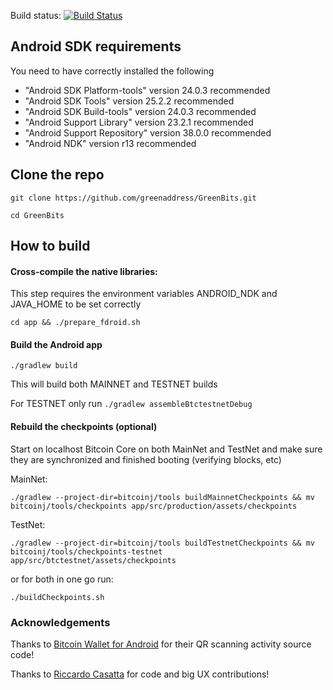 Build status: [![Build Status](https://travis-ci.org/greenaddress/GreenBits.png?branch=master)](https://travis-ci.org/greenaddress/GreenBits) 

## Android SDK requirements

You need to have correctly installed the following

- "Android SDK Platform-tools" version 24.0.3 recommended
- "Android SDK Tools" version 25.2.2 recommended
- "Android SDK Build-tools" version 24.0.3 recommended
- "Android Support Library" version 23.2.1 recommended
- "Android Support Repository" version 38.0.0 recommended
- "Android NDK" version r13 recommended

## Clone the repo

`git clone https://github.com/greenaddress/GreenBits.git`

`cd GreenBits`

## How to build

#### Cross-compile the native libraries:

This step requires the environment variables ANDROID_NDK and JAVA_HOME to be set correctly

`cd app && ./prepare_fdroid.sh`

#### Build the Android app

`./gradlew build`

This will build both MAINNET and TESTNET builds

For TESTNET only run `./gradlew assembleBtctestnetDebug`

#### Rebuild the checkpoints (optional)

Start on localhost Bitcoin Core on both MainNet and TestNet and make sure they are synchronized and finished booting (verifying blocks, etc)

MainNet:

`./gradlew --project-dir=bitcoinj/tools buildMainnetCheckpoints && mv bitcoinj/tools/checkpoints app/src/production/assets/checkpoints`

TestNet:

`./gradlew --project-dir=bitcoinj/tools buildTestnetCheckpoints && mv bitcoinj/tools/checkpoints-testnet app/src/btctestnet/assets/checkpoints`

or for both in one go run:

`./buildCheckpoints.sh`

### Acknowledgements

Thanks to [Bitcoin Wallet for Android](https://github.com/schildbach/bitcoin-wallet) for their QR scanning activity source code!

Thanks to [Riccardo Casatta](https://github.com/RCasatta) for code and big UX contributions!
